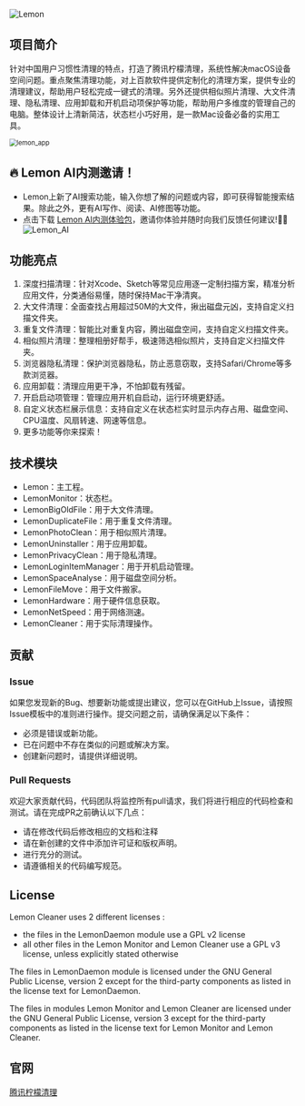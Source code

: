 ![Lemon](Resource/lemon_banner.png)
## 项目简介
针对中国用户习惯性清理的特点，打造了腾讯柠檬清理，系统性解决macOS设备空间问题。重点聚焦清理功能，对上百款软件提供定制化的清理方案，提供专业的清理建议，帮助用户轻松完成一键式的清理。另外还提供相似照片清理、大文件清理、隐私清理、应用卸载和开机启动项保护等功能，帮助用户多维度的管理自己的电脑。整体设计上清新简洁，状态栏小巧好用，是一款Mac设备必备的实用工具。

<img src="Resource/lemon_app.png" alt="lemon_app" style="zoom:80%;" />

## 🔥 Lemon AI内测邀请！
- Lemon上新了AI搜索功能，输入你想了解的问题或内容，即可获得智能搜索结果。除此之外，更有AI写作、阅读、AI修图等功能。  
- 点击下载 [Lemon AI内测体验包](https://pc2.gtimg.com/lemon/Lemon.dmg)，邀请你体验并随时向我们反馈任何建议!🧑‍💻
![Lemon_AI](https://github.com/user-attachments/assets/4fb200b9-d2ae-4335-a32d-7b6548e42c75)


## 功能亮点

1. 深度扫描清理：针对Xcode、Sketch等常见应用逐一定制扫描方案，精准分析应用文件，分类通俗易懂，随时保持Mac干净清爽。
2. 大文件清理：全面查找占用超过50M的大文件，揪出磁盘元凶，支持自定义扫描文件夹。
3. 重复文件清理：智能比对重复内容，腾出磁盘空间，支持自定义扫描文件夹。
4. 相似照片清理：整理相册好帮手，极速筛选相似照片，支持自定义扫描文件夹。
5. 浏览器隐私清理：保护浏览器隐私，防止恶意窃取，支持Safari/Chrome等多款浏览器。
6. 应用卸载：清理应用更干净，不怕卸载有残留。
7. 开启启动项管理：管理应用开机自启动，运行环境更舒适。
8. 自定义状态栏展示信息：支持自定义在状态栏实时显示内存占用、磁盘空间、CPU温度、风扇转速、网速等信息。
9. 更多功能等你来探索！


## 技术模块
- Lemon：主工程。
- LemonMonitor：状态栏。
- LemonBigOldFile：用于大文件清理。
- LemonDuplicateFile：用于重复文件清理。
- LemonPhotoClean：用于相似照片清理。
- LemonUninstaller：用于应用卸载。
- LemonPrivacyClean：用于隐私清理。
- LemonLoginItemManager：用于开机启动管理。
- LemonSpaceAnalyse：用于磁盘空间分析。
- LemonFileMove：用于文件搬家。
- LemonHardware：用于硬件信息获取。
- LemonNetSpeed：用于网络测速。
- LemonCleaner：用于实际清理操作。


## 贡献
### Issue
如果您发现新的Bug、想要新功能或提出建议，您可以在GitHub上Issue，请按照Issue模板中的准则进行操作。提交问题之前，请确保满足以下条件：

- 必须是错误或新功能。
- 已在问题中不存在类似的问题或解决方案。
- 创建新问题时，请提供详细说明。

### Pull Requests
欢迎大家贡献代码，代码团队将监控所有pull请求，我们将进行相应的代码检查和测试。请在完成PR之前确认以下几点：

- 请在修改代码后修改相应的文档和注释
- 请在新创建的文件中添加许可证和版权声明。
- 进行充分的测试。
- 请遵循相关的代码编写规范。


## License
Lemon Cleaner uses 2 different licenses :

- the files in the LemonDaemon module use a GPL v2 license
- all other files in the Lemon Monitor and Lemon Cleaner use a GPL v3 license, unless explicitly stated otherwise

The files in LemonDaemon module is licensed under the GNU General Public License, version 2 except for the third-party components as listed in the license text for LemonDaemon.

The files in modules Lemon Monitor and Lemon Cleaner are licensed under the GNU General Public License, version 3 except for the third-party components as listed in the license text for Lemon Monitor and Lemon Cleaner.


## 官网
[腾讯柠檬清理](https://lemon.qq.com)

